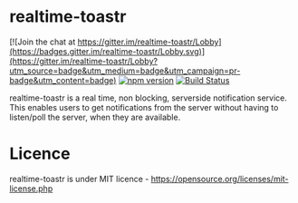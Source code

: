 # realtime-toastr

[![Join the chat at https://gitter.im/realtime-toastr/Lobby](https://badges.gitter.im/realtime-toastr/Lobby.svg)](https://gitter.im/realtime-toastr/Lobby?utm_source=badge&utm_medium=badge&utm_campaign=pr-badge&utm_content=badge)
[![npm version](https://badge.fury.io/js/realtime-toastr.svg)](https://badge.fury.io/js/realtime-toastr)
[![Build Status](https://travis-ci.org/99xt/realtime-toastr.svg?branch=master)](https://travis-ci.org/99xt/realtime-toastr)

realtime-toastr is a real time, non blocking, serverside notification service. This enables users to get notifications from the server without having to listen/poll the server, when they are available.

# Licence

realtime-toastr is under MIT licence - https://opensource.org/licenses/mit-license.php
